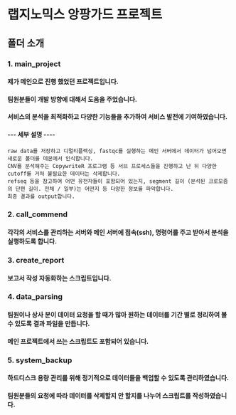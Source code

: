 # 랩지노믹스 앙팡가드 프로젝트

## 폴더 소개
### 1. main_project
   #### 제가 메인으로 진행 했었던 프로젝트입니다.
   #### 팀원분들이 개발 방향에 대해서 도움을 주었습니다.
   #### 서비스의 분석을 최적화하고 다양한 기능들을 추가하여 서비스 발전에 기여하였습니다.
   #### --- 세부 설명 ----
    raw data를 저장하고 디멀티플렉싱, fastqc를 실행하는 메인 서버에서 데이터가 넘어오면 새로운 폴더를 데몬에서 인식합니다.
    CNV를 분석해주는 CopywriteR 프로그램 등 서브 프로세스들을 진행하고 난 뒤 다양한 cutoff를 거쳐 불필요한 데이터는 삭제합니다.
    refseq 등을 참고하여 어떤 유전자들이 포함되어 있는지, segment 길이 (분석된 크로모좀의 단편 길이. 전체 / 일부)는 어떤지 등 다양한 정보를 파악합니다.
    최종 결과를 output합니다. 
   
### 2. call_commend
   #### 각각의 서비스를 관리하는 서버와 메인 서버에 접속(ssh), 명령어를 주고 받아서 분석을 실행하도록 합니다.
   
### 3. create_report
   #### 보고서 작성 자동화하는 스크립트입니다.

### 4. data_parsing
   #### 팀원이나 상사 분이 데이터 요청을 할 때가 많아 원하는 데이터를 기간 별로 정리하여 볼 수 있도록 결과 파일을 만듭니다.
   #### 메인 프로젝트에서 쓰는 스크립트도 포함되어 있습니다.

### 5. system_backup
   #### 하드디스크 용량 관리를 위해 정기적으로 데이터들을 백업할 수 있도록 관리하였습니다.
   #### 팀원분들의 요청에 따라 데이터를 삭제할지 안 할지를 나누어 스크립트를 작성하였습니다.
